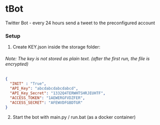 # tBot
Twitter Bot - every 24 hours send a tweet to the preconfigured account <br>
### Setup
1. Create KEY.json inside the storage folder: <br>
###### Note: The key is not stored as plain text. (after the first run, the file is encrypted)
```json
{
  "INIT" : "True",
  "API_Key": "abcdabcdabcdabcd",
  "API_Key_Secret": "1332Q4TERWHTSHRJEUHTF",
  "ACCESS_TOKEN": "1AEWERGFVDZFER",
  "ACCESS_SECRET": "AFEWVDFGBDTGR"
}
```
2. Start the bot with main.py / run.bat (as a docker container)
